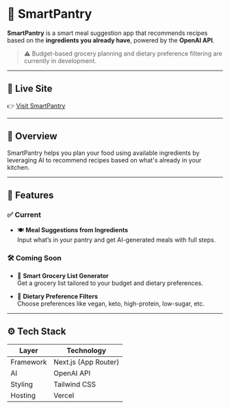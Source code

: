 # 🧠 SmartPantry

**SmartPantry** is a smart meal suggestion app that recommends recipes based on the **ingredients you already have**, powered by the **OpenAI API**.

> ⚠️ Budget-based grocery planning and dietary preference filtering are currently in development.

---

## 🔗 Live Site

👉 [Visit SmartPantry](https://ai-chef-assistant.vercel.app/)

---

## 📖 Overview

SmartPantry helps you plan your food using available ingredients by leveraging AI to recommend recipes based on what's already in your kitchen.

---

## 🚀 Features

### ✅ Current

- 🍽️ **Meal Suggestions from Ingredients**  
  Input what’s in your pantry and get AI-generated meals with full steps.

### 🛠️ Coming Soon

- 🛒 **Smart Grocery List Generator**  
  Get a grocery list tailored to your budget and dietary preferences.

- 🥗 **Dietary Preference Filters**  
  Choose preferences like vegan, keto, high-protein, low-sugar, etc.

---

## ⚙️ Tech Stack

| Layer     | Technology           |
| --------- | -------------------- |
| Framework | Next.js (App Router) |
| AI        | OpenAI API           |
| Styling   | Tailwind CSS         |
| Hosting   | Vercel               |
